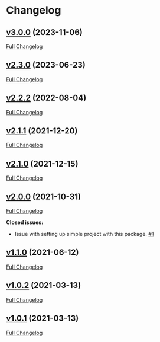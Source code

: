 # Changelog
## [v3.0.0](https://github.com/profesia/psr15-symfony-bundle/tree/v3.0.0) (2023-11-06)

[Full Changelog](https://github.com/profesia/psr15-symfony-bundle/compare/v2.3.0...v3.0.0)

## [v2.3.0](https://github.com/profesia/psr15-symfony-bundle/tree/v2.3.0) (2023-06-23)

[Full Changelog](https://github.com/profesia/psr15-symfony-bundle/compare/v2.2.2...v2.3.0)

## [v2.2.2](https://github.com/profesia/psr15-symfony-bundle/tree/v2.1.1) (2022-08-04)

[Full Changelog](https://github.com/profesia/psr15-symfony-bundle/compare/v2.1.1...v2.2.2)


## [v2.1.1](https://github.com/profesia/psr15-symfony-bundle/tree/v2.1.1) (2021-12-20)

[Full Changelog](https://github.com/profesia/psr15-symfony-bundle/compare/v2.1.0...v2.1.1)

## [v2.1.0](https://github.com/profesia/psr15-symfony-bundle/tree/v2.1.0) (2021-12-15)

[Full Changelog](https://github.com/profesia/psr15-symfony-bundle/compare/v2.0.0...v2.1.0)

## [v2.0.0](https://github.com/profesia/psr15-symfony-bundle/tree/v2.0.0) (2021-10-31)

[Full Changelog](https://github.com/profesia/psr15-symfony-bundle/compare/v1.1.0...v2.0.0)

**Closed issues:**

- Issue with setting up simple project with this package. [\#1](https://github.com/profesia/psr15-symfony-bundle/issues/1)

## [v1.1.0](https://github.com/profesia/psr15-symfony-bundle/tree/v1.1.0) (2021-06-12)

[Full Changelog](https://github.com/profesia/psr15-symfony-bundle/compare/v1.0.2...v1.1.0)

## [v1.0.2](https://github.com/profesia/psr15-symfony-bundle/tree/v1.0.2) (2021-03-13)

[Full Changelog](https://github.com/profesia/psr15-symfony-bundle/compare/v1.0.1...v1.0.2)

## [v1.0.1](https://github.com/profesia/psr15-symfony-bundle/tree/v1.0.1) (2021-03-13)

[Full Changelog](https://github.com/profesia/psr15-symfony-bundle/compare/v1.0.0...v1.0.1)
